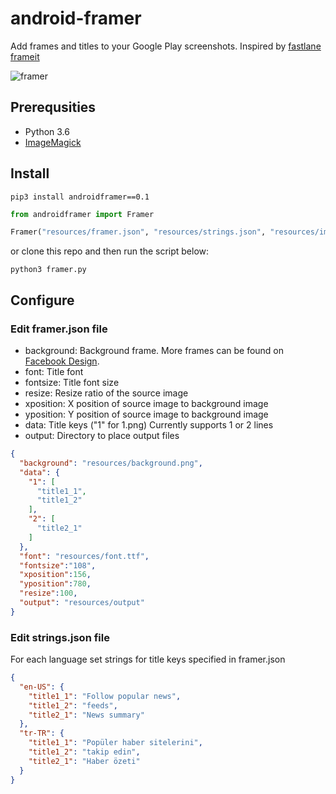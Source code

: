 # android-framer
Add frames and titles to your Google Play screenshots. Inspired by [fastlane frameit](https://docs.fastlane.tools/actions/frameit/)


![framer](https://user-images.githubusercontent.com/1595227/62423493-ac7bff80-b6c9-11e9-83ff-dc921afc3c47.png)

## Prerequsities
* Python 3.6
* [ImageMagick](https://imagemagick.org/)

## Install
```pip3 install androidframer==0.1```

```python
from androidframer import Framer

Framer("resources/framer.json", "resources/strings.json", "resources/images").start()
```
or clone this repo and then run the script below:

`python3 framer.py`

## Configure
### Edit framer.json file

* background: Background frame. More frames can be found on [Facebook Design](https://facebook.design/devices).
* font: Title font
* fontsize: Title font size
* resize: Resize ratio of the source image
* xposition: X position of source image to background image
* yposition: Y position of source image to background image 
* data: Title keys ("1" for 1.png) Currently supports 1 or 2 lines
* output: Directory to place output files
```json
{
  "background": "resources/background.png",
  "data": {
    "1": [
      "title1_1",
      "title1_2"
    ],
    "2": [
      "title2_1"
    ]
  },
  "font": "resources/font.ttf",
  "fontsize":"108",
  "xposition":156,
  "yposition":780,
  "resize":100,
  "output": "resources/output"
}
```
### Edit strings.json file
For each language set strings for title keys specified in framer.json
```json
{
  "en-US": {
    "title1_1": "Follow popular news",
    "title1_2": "feeds",
    "title2_1": "News summary"
  },
  "tr-TR": {
    "title1_1": "Popüler haber sitelerini",
    "title1_2": "takip edin",
    "title2_1": "Haber özeti"
  }
}
```
